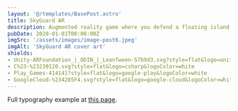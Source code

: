 ```yaml
---
layout: '@/templates/BasePost.astro'
title: SkyGuard AR
description: Augmented reality game where you defend a floating island from incoming enemies.
pubDate: 2020-01-01T00:00:00Z
imgSrc: '/assets/images/image-post6.jpeg'
imgAlt: 'SkyGuard AR cover art'
shields:
- Unity-ARFoundation_|_ODIN_|_LeanTween-57b9d3.svg?style=flat&logo=unity
- C%23-%23239120.svg?style=flat&logo=csharp&logoColor=white
- Play_Games-414141?style=flat&logo=google-play&logoColor=white
- GoogleCloud-%234285F4.svg?style=flat&logo=google-cloud&logoColor=white
---
```


Full typography example at [this page](../sixth-post/).
